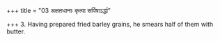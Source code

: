 +++
title = "03 अक्षतधानाः कृत्वा सर्पिषाऽर्द्धा"

+++
3. Having prepared fried barley grains, he smears half of them with butter.
